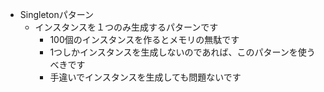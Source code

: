 - Singletonパターン
  - インスタンスを１つのみ生成するパターンです
    - 100個のインスタンスを作るとメモリの無駄です
    - 1つしかインスタンスを生成しないのであれば、このパターンを使うべきです
    - 手違いでインスタンスを生成しても問題ないです